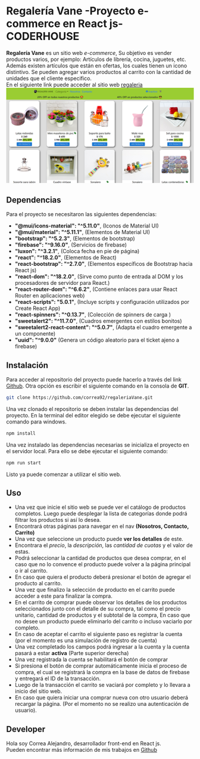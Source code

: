 # Regalería Vane -Proyecto e-commerce en React js- CODERHOUSE 

**Regalería Vane** es un sitio web *e-commerce*, Su objetivo es vender productos varios, por ejemplo: Artículos de librería, cocina, juguetes, etc. Además existen artículos que están en ofertas, los cuales tienen un icono distintivo.
Se pueden agregar varios productos al carrito con la cantidad de unidades que el cliente especifico.  
En el siguiente link puede acceder al sitio web [regaleria](https://super-pegasus-b8140f.netlify.app/)     
![Image Main](https://github.com/correa92/regaleriaVane/blob/main/main.png)

## Dependencias
Para el proyecto se necesitaron las siguientes dependencias:
   - **"@mui/icons-material": "^5.11.0"**, (Iconos de Material UI)
   - **"@mui/material": "^5.11.1"**, (Elementos de Material UI)
   - **"bootstrap": "^5.2.3"**, (Elementos de bootstrap)
   - **"firebase": "^9.16.0"**, (Servicios de firebase)
   - **"luxon": "^3.2.1"**, (Coloca fecha en pie de página)
   - **"react": "^18.2.0"**, (Elementos de React)
   - **"react-bootstrap": "^2.7.0"**, (Elementos específicos de Bootstrap hacia React js)
   - **"react-dom": "^18.2.0"**, (Sirve como punto de entrada al DOM y los procesadores de servidor para React.)
   - **"react-router-dom": "^6.6.2"**, (Contiene enlaces para usar React Router en aplicaciones web)
   - **"react-scripts": "5.0.1"**, (Incluye scripts y configuración utilizados por Create React App)
   - **"react-spinners": "^0.13.7"**, (Colección de spinners de carga )
   - **"sweetalert2": "^11.7.0"**, (Cuadros emergentes con estilos bonitos)
   - **"sweetalert2-react-content": "^5.0.7"**, (Adapta el cuadro emergente a un componente)
   - **"uuid": "^9.0.0"** (Genera un código aleatorio para el ticket ajeno a firebase)

## Instalación

Para acceder al repositorio del proyecto puede hacerlo a través del link [Github](https://github.com/correa92/regaleriaVane.git).
Otra opción es escribir el siguiente comando en la consola de **GIT**. 
```bash
git clone https://github.com/correa92/regaleriaVane.git
```

Una vez clonado el repositorio se deben instalar las dependencias del proyecto. En la terminal del editor elegido se debe ejecutar el siguiente comando para windows.

```bash
npm install
```

Una vez instalado las dependencias necesarias se inicializa el proyecto en el servidor local. Para ello se debe ejecutar el siguiente comando:
 ```bash
npm run start
```

Listo ya puede comenzar a utilizar el sitio web.
## Uso


- Una vez que inicie el sitio web se puede ver el catálogo de productos completos. Luego puede desplegar la lista de categorías donde podrá filtrar los productos si así lo desea.  
- Encontrará otras páginas para navegar en el nav **(Nosotros, Contacto, Carrito)**  
- Una vez que seleccione un producto puede **ver los detalles** de este.
- Encontrara el *precio*, la *descripción*, las *cantidad de cuotas* y el valor de estas. 
- Podrá seleccionar la cantidad de productos que desea comprar, en el caso que no lo convence el producto puede volver a la página principal o ir al carrito.
- En caso que quiera el producto deberá presionar el botón de agregar el producto al carrito.
- Una vez que finalizo la selección de producto en el carrito puede acceder a este para finalizar la compra.
- En el carrito de comprar puede observar los detalles de los productos seleccionados junto con el detalle de su compra, tal como el precio unitario, cantidad de productos y el subtotal de la compra, En caso que no desee un producto puede eliminarlo del carrito o  incluso vaciarlo por completo.
- En caso de aceptar el carrito el siguiente paso es registrar la cuenta (por el momento es una simulación de registro de cuenta)
- Una vez completado los campos podrá ingresar a la cuenta y la cuenta pasará a estar **activa** (Parte superior derecha) 
- Una vez registrada la cuenta se habilitará el botón de comprar
- Si presiona el botón de comprar automáticamente inicia el proceso de compra, el cual se registrará la compra en la base de datos de firebase y entregará el ID de la transacción.
- Luego de la transacción el carrito se vaciará por completo y lo llevara a inicio del sitio web.
- En caso que quiera iniciar una comprar nueva con otro usuario deberá recargar la página. (Por el momento no se realizo una autenticación de usuario).


## Developer
Hola soy Correa Alejandro, desarrollador front-end en React js.   
Pueden encontrar más información de mis trabajos en [Github](https://github.com/correa92)